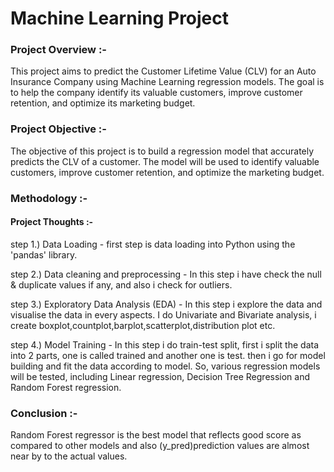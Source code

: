 
# Machine Learning Project

### Project Overview :-

This project aims to predict the Customer Lifetime Value (CLV) for an Auto Insurance Company using Machine Learning regression models. The goal is to help the company identify its valuable customers, improve customer retention, and optimize its marketing budget.

### Project Objective :-

The objective of this project is to build a regression model that accurately predicts the CLV of a customer. The model will be used to identify valuable customers, improve customer retention, and optimize the marketing budget.

### Methodology :-

#### Project Thoughts :-

 step 1.) Data Loading - first step is data loading into Python using the 'pandas' library.

 step 2.) Data cleaning and preprocessing - In this step i have check the null & duplicate values if any, and also i check for outliers.

 step 3.) Exploratory Data Analysis (EDA) - In this step i explore the data and visualise the data in every aspects. I do Univariate and Bivariate analysis, i create boxplot,countplot,barplot,scatterplot,distribution plot etc.

 step 4.) Model Training - In this step i do train-test split, first i split the data into 2 parts, one is called trained and another one is test.
 then i go for model building and fit the data according to model. So, various regression models will be tested, including Linear regression, Decision Tree Regression and Random Forest regression.

 ### Conclusion :-

 Random Forest regressor is the best model that reflects good score as compared to other models and also (y_pred)prediction values are almost near by to the actual values.




